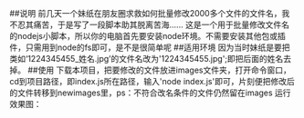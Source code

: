 ##说明
前几天一个妹纸在朋友圈求救如何批量修改2000多个文件的文件名，我不忍其痛苦，于是写了一段脚本助其脱离苦海......
这是一个用于批量修改文件名的nodejs小脚本，所以你的电脑首先要安装node环境。不需要安装其他包或插件，只需用到node的fs即可，是不是很简单呢
##适用环境
因为当时妹纸是要把类如‘1224345455_姓名.jpg’的文件名改为'1224345455.jpg';即把后面的姓名去掉。
##使用
下载本项目，把要修改的文件放进images文件夹，打开命令窗口，cd到项目路径，即index.js所在路径，输入'node index.js'即可，片刻便把修改后的文件转移到newimages里，ps：不符合改名条件的文件仍然留在images
运行效果图：
